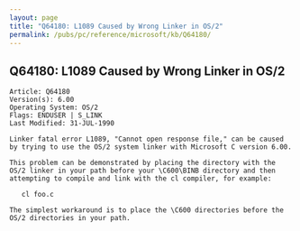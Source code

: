 ```yaml
---
layout: page
title: "Q64180: L1089 Caused by Wrong Linker in OS/2"
permalink: /pubs/pc/reference/microsoft/kb/Q64180/
---
```


## Q64180: L1089 Caused by Wrong Linker in OS/2

	Article: Q64180
	Version(s): 6.00
	Operating System: OS/2
	Flags: ENDUSER | S_LINK
	Last Modified: 31-JUL-1990
	
	Linker fatal error L1089, "Cannot open response file," can be caused
	by trying to use the OS/2 system linker with Microsoft C version 6.00.
	
	This problem can be demonstrated by placing the directory with the
	OS/2 linker in your path before your \C600\BINB directory and then
	attempting to compile and link with the cl compiler, for example:
	
	   cl foo.c
	
	The simplest workaround is to place the \C600 directories before the
	OS/2 directories in your path.
